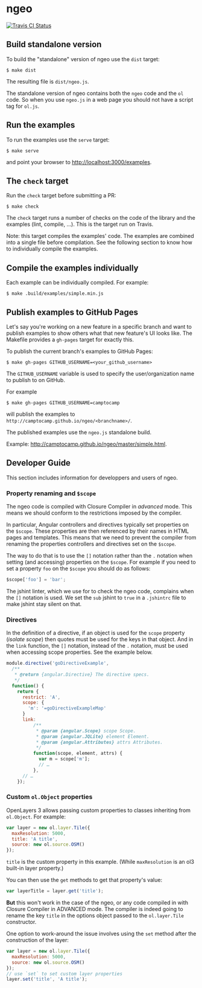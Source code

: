# ngeo

[![Travis CI Status](https://api.travis-ci.org/camptocamp/ngeo.svg?branch=master)](https://travis-ci.org/camptocamp/ngeo)

## Build standalone version

To build the "standalone" version of ngeo use the `dist` target:

```shell
$ make dist
```

The resulting file is `dist/ngeo.js`.

The standalone version of ngeo contains both the `ngeo` code and the `ol` code.
So when you use `ngeo.js` in a web page you should not have a script tag for
`ol.js`.

## Run the examples

To run the examples use the `serve` target:

```shell
$ make serve
```

and point your browser to
[http://localhost:3000/examples](http://localhost:3000/examples).

## The `check` target

Run the `check` target before submitting a PR:

```shell
$ make check
```

The `check` target runs a number of checks on the code of the library and the
examples (lint, compile, …). This is the target run on Travis.

Note: this target compiles the examples' code. The examples are combined into
a single file before compilation. See the following section to know how to
individually compile the examples.

## Compile the examples individually

Each example can be individually compiled. For example:

```shell
$ make .build/examples/simple.min.js
```

## Publish examples to GitHub Pages

Let's say you're working on a new feature in a specific branch and want to
publish examples to show others what that new feature's UI looks like. The
Makefile provides a `gh-pages` target for exactly this.

To publish the current branch's examples to GitHub Pages:

```shell
$ make gh-pages GITHUB_USERNAME=<your_github_username>
```

The `GITHUB_USERNAME` variable is used to specify the user/organization name to
publish to on GitHub.

For example

```shell
$ make gh-pages GITHUB_USERNAME=camptocamp
```

will publish the examples to `http://camptocamp.github.io/ngeo/<branchname>/`.

The published examples use the `ngeo.js` standalone build.

Example: http://camptocamp.github.io/ngeo/master/simple.html.

## Developer Guide

This section includes information for developpers and users of ngeo.

### Property renaming and `$scope`

The ngeo code is compiled with Closure Compiler in *advanced* mode. This
means we should conform to the restrictions imposed by the compiler.

In particular, Angular controllers and directives typically set properties on
the `$scope`. These properties are then referenced by their names in HTML pages
and templates. This means that we need to prevent the compiler from renaming
the properties controllers and directives set on the `$scope`.

The way to do that is to use the `[]` notation rather than the `.` notation
when setting (and accessing) properties on the `$scope`. For example if you
need to set a property `foo` on the `$scope` you should do as follows:

```js
$scope['foo'] = 'bar';
```

The jshint linter, which we use for to check the ngeo code, complains when the
`[]` notation is used. We set the `sub` jshint to `true` in a `.jshintrc` file
to make jshint stay silent on that.

### Directives

In the definition of a directive, if an object is used for the `scope` property
(*isolate scope*) then quotes must be used for the keys in that object. And in
the `link` function, the `[]` notation, instead of the `.` notation, must be
used when accessing scope properties. See the example below.

```js
module.directive('goDirectiveExample',
  /**
   * @return {angular.Directive} The directive specs.
   */
  function() {
    return {
      restrict: 'A',
      scope: {
        'm': '=goDirectiveExampleMap'
      }
      link:
          /**
           * @param {angular.Scope} scope Scope.
           * @param {angular.JQLite} element Element.
           * @param {angular.Attributes} attrs Attributes.
           */
          function(scope, element, attrs) {
            var m = scope['m'];
            // …
          },
      // …
    });
```

### Custom `ol.Object` properties

OpenLayers 3 allows passing custom properties to classes inheriting from
`ol.Object`. For example:

```js
var layer = new ol.layer.Tile({
  maxResolution: 5000,
  title: 'A title',
  source: new ol.source.OSM()
});
```

`title` is the custom property in this example. (While `maxResolution` is an
ol3 built-in layer property.)

You can then use the `get` methods to get that property's value:

```js
var layerTitle = layer.get('title');
```

**But** this won't work in the case of the ngeo, or any code compiled in with
Closure Compiler in ADVANCED mode. The compiler is indeed going to rename the
key `title` in the options object passed to the `ol.layer.Tile` constructor.

One option to work-around the issue involves using the `set` method after
the construction of the layer:

```js
var layer = new ol.layer.Tile({
  maxResolution: 5000,
  source: new ol.source.OSM()
});
// use `set` to set custom layer properties
layer.set('title', 'A title');
```
